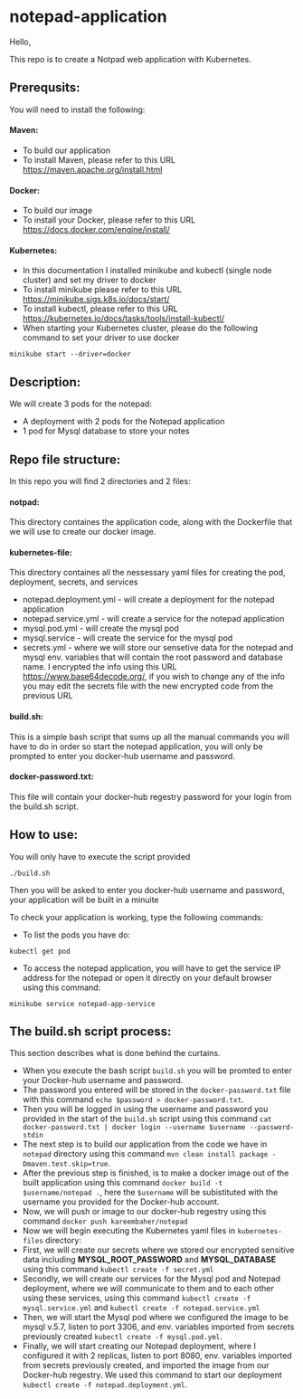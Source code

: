 # notepad-application

Hello,

This repo is to create a Notpad web application with Kubernetes.

## Prerequsits:
You will need to install the following:
#### Maven:
- To build our application
- To install Maven, please refer to this URL https://maven.apache.org/install.html

#### Docker:
- To build our image
- To install your Docker, please refer to this URL https://docs.docker.com/engine/install/

#### Kubernetes:
- In this documentation I installed minikube and kubectl (single node cluster) and set my driver to docker
- To install minikube please refer to this URL https://minikube.sigs.k8s.io/docs/start/
- To install kubectl, please refer to this URL https://kubernetes.io/docs/tasks/tools/install-kubectl/
- When starting your Kubernetes cluster, please do the following command to set your driver to use docker
```
minikube start --driver=docker
```

## Description:
We will create 3 pods for the notepad:
- A deployment with 2 pods for the Notepad application
- 1 pod for Mysql database to store your notes

## Repo file structure:
In this repo you will find 2 directories and 2 files:
#### notpad:
This directory containes the application code, along with the Dockerfile that we will use to create our docker image.

#### kubernetes-file:
This directory containes all the nessessary yaml files for creating the pod, deployment, secrets, and services
- notepad.deployment.yml - will create a deployment for the notepad application
- notepad.service.yml - will create a service for the notepad application
- mysql.pod.yml - will create the mysql pod
- mysql.service - will create the service for the mysql pod
- secrets.yml - where we will store our sensetive data for the notepad and mysql env. variables that will contain the root password and database name. I encrypted the info using this URL https://www.base64decode.org/, if you wish to change any of the info you may edit the secrets file with the new encrypted code from the previous URL

#### build.sh:
This is a simple bash script that sums up all the manual commands you will have to do in order so start the notepad application, you will only be prompted to enter you docker-hub username and password.

#### docker-password.txt:
This file will contain your docker-hub regestry password for your login from the build.sh script.

## How to use:
You will only have to execute the script provided
```
./build.sh
```
Then you will be asked to enter you docker-hub username and password, your application will be built in a minuite

To check your application is working, type the following commands:
- To list the pods you have do:
```
kubectl get pod
```

- To access the notepad application, you will have to get the service IP address for the notepad or open it directly on your default browser using this command:
```
minikube service notepad-app-service
```

## The build.sh script process:
This section describes what is done behind the curtains.

- When you execute the bash script `build.sh` you will be promted to enter your Docker-hub username and password.
- The password you entered will be stored in the `docker-password.txt` file with this command `echo $password > docker-password.txt`.
- Then you will be logged in using the username and password you provided in the start of the `build.sh` script using this command `cat docker-password.txt | docker login --username $username --password-stdin`
- The next step is to build our application from the code we have in `notepad` directory using this command `mvn clean install package -Dmaven.test.skip=true`.
- After the previous step is finished, is to make a docker image out of the built application using this command `docker build -t $username/notepad .`, here the `$username` will be subistituted with the username you provided for the Docker-hub account.
- Now, we will push or image to our docker-hub regestry using this command `docker push kareembaher/notepad`
- Now we will begin executing the Kubernetes yaml files in `kubernetes-files` directory:
- First, we will create our secrets where we stored our encrypted sensitive data including **MYSQL_ROOT_PASSWORD** and **MYSQL_DATABASE** using this command `kubectl create -f secret.yml`
- Secondly, we will create our services for the Mysql pod and Notepad deployment, where we will communicate to them and to each other using these services, using this command `kubectl create -f mysql.service.yml` and `kubectl create -f notepad.service.yml`
- Then, we will start the Mysql pod where we configured the image to be mysql v.5.7, listen to port 3306, and env. variables imported from secrets previously created `kubectl create -f mysql.pod.yml`.
- Finally, we will start creating our Notepad deployment, where I configured it with 2 replicas, listen to port 8080, env. variables imported from secrets previously created, and imported the image from our Docker-hub regestry. We used this command to start our deployment `kubectl create -f notepad.deployment.yml`.